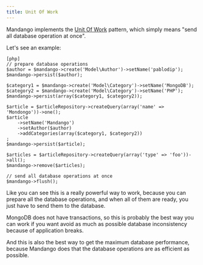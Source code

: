 ```yaml
---
title: Unit Of Work
---
```


Mandango implements the [Unit Of Work](http://martinfowler.com/eaaCatalog/unitOfWork.html)
pattern, which simply means "send all database operation at once".

Let's see an example:

    [php]
    // prepare database operations
    $author = $mandango->create('Model\Author')->setName('pablodip');
    $mandango->persist($author);

    $category1 = $mandango->create('Model\Category')->setName('MongoDB');
    $category2 = $mandango->create('Model\Category')->setName('PHP');
    $mandango->persist(array($category1, $category2));

    $article = $articleRepository->createQuery(array('name' => 'Mondongo'))->one();
    $article
        ->setName('Mandango')
        ->setAuthor($author)
        ->addCategories(array($category1, $category2))
    ;
    $mandango->persist($article);

    $articles = $articleRepository->createQuery(array('type' => 'foo'))->all();
    $mandango->remove($articles);

    // send all database operations at once
    $mandango->flush();

Like you can see this is a really powerful way to work, because you can
prepare all the database operations, and when all of them are ready, you
just have to send them to the database.

MongoDB does not have transactions, so this is probably the best way you
can work if you want avoid as much as possible database inconsistency
because of application breaks.

And this is also the best way to get the maximum database performance, because
Mandango does that the database operations are as efficient as possible.